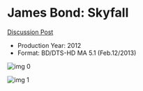 # James Bond: Skyfall

[Discussion Post](https://www.avsforum.com/threads/bass-eq-for-filtered-movies.2995212/post-56921284)

* Production Year: 2012
* Format: BD/DTS-HD MA 5.1 (Feb.12/2013)

![img 0](https://i.imgur.com/rlIWeze.jpg)

![img 1](https://i.imgur.com/ysxUIWk.png)

